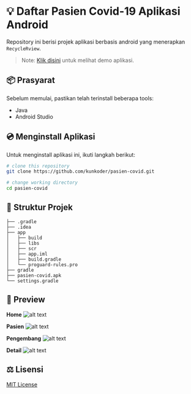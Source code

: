 # :bulb: Daftar Pasien Covid-19 Aplikasi Android

Repository ini berisi projek aplikasi berbasis android yang menerapkan `RecycleRview`.

>Note: [Klik disini](https://raw.githubusercontent.com/kunkoder/pasien-covid/main/pasien-covid.apk) untuk melihat demo aplikasi.

## :package: Prasyarat

Sebelum memulai, pastikan telah terinstall beberapa tools:
* Java
* Android Studio

## :cd: Menginstall Aplikasi

Untuk menginstall aplikasi ini, ikuti langkah berikut:

```bash
# clone this repository
git clone https://github.com/kunkoder/pasien-covid.git

# change working directory
cd pasien-covid
```

## :open_file_folder: Struktur Projek

```text
├── .gradle
├── .idea
├── app
│   ├── build
│   ├── libs
│   ├── scr
│   ├── app.iml
│   ├── build.gradle
│   └── proguard-rules.pro
├── gradle
├── pasien-covid.apk
└── settings.gradle
```

## :eyes: Preview

**Home**
![alt text](https://raw.githubusercontent.com/kunkoder/pasien-covid/main/images/preview-home.jpg)

**Pasien**
![alt text](https://raw.githubusercontent.com/kunkoder/pasien-covid/master/images/preview-pasien.jpg)

**Pengembang**
![alt text](https://raw.githubusercontent.com/kunkoder/pasien-covid/main/images/preview-pengembang.jpg)

**Detail**
![alt text](https://raw.githubusercontent.com/kunkoder/pasien-covid/main/images/preview-detail.jpg)

## :balance_scale: Lisensi

[MIT License](https://github.com/kunkoder/espeka/blob/main/LICENSE)
